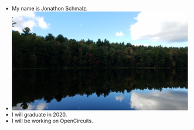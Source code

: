 - My name is Jonathon Schmalz.
- ![Photo](GraftonPark0.jpg)
- I will graduate in 2020.
- I will be working on OpenCircuits.
